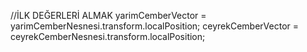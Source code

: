 //İLK DEĞERLERİ ALMAK
        yarimCemberVector = yarimCemberNesnesi.transform.localPosition;
        ceyrekCemberVector = ceyrekCemberNesnesi.transform.localPosition;
